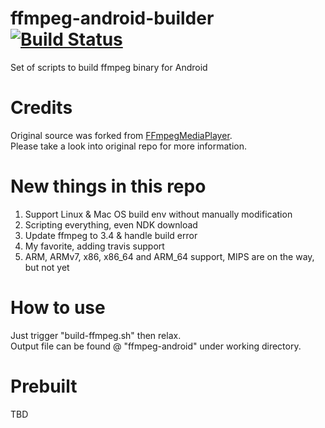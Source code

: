 # ffmpeg-android-builder [![Build Status](https://travis-ci.org/trongvu/ffmpeg-android-builder.svg?branch=master)](https://travis-ci.org/trongvu/ffmpeg-android-builder)
Set of scripts to build ffmpeg binary for Android
# Credits
Original source was forked from [FFmpegMediaPlayer](https://github.com/wseemann/FFmpegMediaPlayer).  
Please take a look into original repo for more information.  
# New things in this repo
1. Support Linux & Mac OS build env without manually modification  
2. Scripting everything, even NDK download  
3. Update ffmpeg to 3.4 & handle build error  
4. My favorite, adding travis support  
5. ARM, ARMv7, x86, x86_64 and ARM_64 support, MIPS are on the way, but not yet  
# How to use
Just trigger "build-ffmpeg.sh" then relax.  
Output file can be found @ "ffmpeg-android" under working directory.
# Prebuilt
TBD
